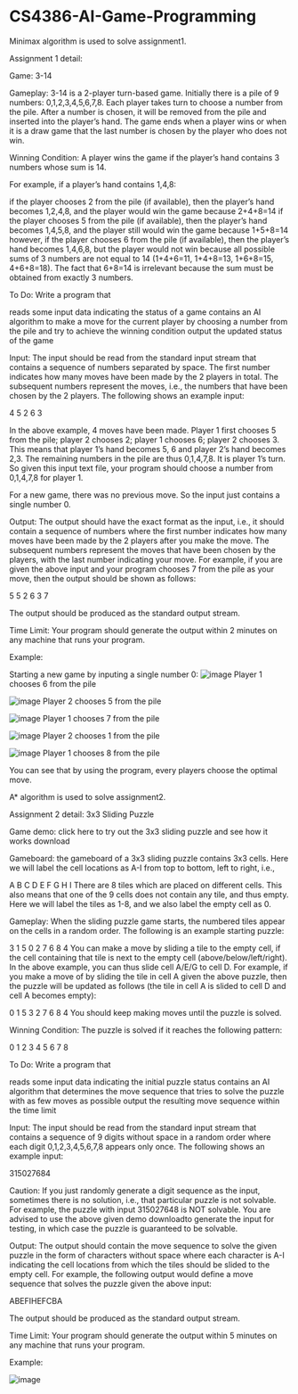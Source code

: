 # CS4386-AI-Game-Programming

Minimax algorithm is used to solve assignment1.

Assignment 1 detail:

Game: 3-14

Gameplay: 3-14 is a 2-player turn-based game. Initially there is a pile of 9 numbers: 0,1,2,3,4,5,6,7,8. Each player takes turn to choose a number from the pile. After a number is chosen, it will be removed from the pile and inserted into the player’s hand. The game ends when a player wins or when it is a draw game that the last number is chosen by the player who does not win.

 

Winning Condition: A player wins the game if the player’s hand contains 3 numbers whose sum is 14.

For example, if a player’s hand contains 1,4,8:

if the player chooses 2 from the pile (if available), then the player’s hand becomes 1,2,4,8, and the player would win the game because 2+4+8=14
if the player chooses 5 from the pile (if available), then the player’s hand becomes 1,4,5,8, and the player still would win the game because 1+5+8=14
however, if the player chooses 6 from the pile (if available), then the player’s hand becomes 1,4,6,8, but the player would not win because all possible sums of 3 numbers are not equal to 14 (1+4+6=11, 1+4+8=13, 1+6+8=15, 4+6+8=18). The fact that 6+8=14 is irrelevant because the sum must be obtained from exactly 3 numbers.
 

To Do: Write a program that

reads some input data indicating the status of a game
contains an AI algorithm to make a move for the current player by choosing a number from the pile and try to achieve the winning condition
output the updated status of the game

Input: The input should be read from the standard input stream that contains a sequence of numbers separated by space. The first number indicates how many moves have been made by the 2 players in total. The subsequent numbers represent the moves, i.e., the numbers that have been chosen by the 2 players. The following shows an example input:

4 5 2 6 3

In the above example, 4 moves have been made. Player 1 first chooses 5 from the pile; player 2 chooses 2; player 1 chooses 6; player 2 chooses 3. This means that player 1’s hand becomes 5, 6 and player 2’s hand becomes 2,3. The remaining numbers in the pile are thus 0,1,4,7,8. It is player 1’s turn. So given this input text file, your program should choose a number from 0,1,4,7,8 for player 1.

For a new game, there was no previous move. So the input just contains a single number 0.

Output: The output should have the exact format as the input, i.e., it should contain a sequence of numbers where the first number indicates how many moves have been made by the 2 players after you make the move. The subsequent numbers represent the moves that have been chosen by the players, with the last number indicating your move. For example, if you are given the above input and your program chooses 7 from the pile as your move, then the output should be shown as follows:

5 5 2 6 3 7

The output should be produced as the standard output stream.

Time Limit: Your program should generate the output within 2 minutes on any machine that runs your program.

Example:

Starting a new game by inputing a single number 0:
![image](https://user-images.githubusercontent.com/42562789/169709668-a9b8b931-73a0-4c8e-b621-05a4abdad97b.png)
Player 1 chooses 6 from the pile

![image](https://user-images.githubusercontent.com/42562789/169709733-3d398955-2865-4b0d-ac32-af403b43126d.png)
Player 2 chooses 5 from the pile 

![image](https://user-images.githubusercontent.com/42562789/169709801-bac6a49e-915b-49c4-b5d1-016d12396a03.png)
Player 1 chooses 7 from the pile

![image](https://user-images.githubusercontent.com/42562789/169709837-46c469a8-ad4e-40ab-a031-285ebc6aa4f9.png)
Player 2 chooses 1 from the pile

![image](https://user-images.githubusercontent.com/42562789/169709891-3aaa5577-0425-4763-aa13-013ab6f242e2.png)
Player 1 chooses 8 from the pile

You can see that by using the program, every players choose the optimal move.


A* algorithm is used to solve assignment2.

Assignment 2 detail:
3x3 Sliding Puzzle

 

Game demo:  click here to try out the 3x3 sliding puzzle and see how it works download

 

Gameboard: the gameboard of a 3x3 sliding puzzle contains 3x3 cells. Here we will label the cell locations as A-I from top to bottom, left to right, i.e.,

A	B	C
D	E	F
G	H	I
There are 8 tiles which are placed on different cells. This also means that one of the 9 cells does not contain any tile, and thus empty. Here we will label the tiles as 1-8, and we also label the empty cell as 0. 

 

Gameplay: When the sliding puzzle game starts, the numbered tiles appear on the cells in a random order. The following is an example starting puzzle:

3	1	5
0	2	7
6	8	4
You can make a move by sliding a tile to the empty cell, if the cell containing that tile is next to the empty cell (above/below/left/right). In the above example, you can thus slide cell A/E/G to cell D. For example, if you make a move of by sliding the tile in cell A given the above puzzle, then the puzzle will be updated as follows (the tile in cell A is slided to cell D and cell A becomes empty):

0	1	5
3	2	7
6	8	4
You should keep making moves until the puzzle is solved.

 

Winning Condition: The puzzle is solved if it reaches the following pattern:

0	1	2
3	4	5
6	7	8
 

To Do: Write a program that

reads some input data indicating the initial puzzle status
contains an AI algorithm that determines the move sequence that tries to solve the puzzle with as few moves as possible
output the resulting move sequence within the time limit
 

Input: The input should be read from the standard input stream that contains a sequence of 9 digits without space in a random order where each digit 0,1,2,3,4,5,6,7,8 appears only once. The following shows an example input:

315027684

Caution: If you just randomly generate a digit sequence as the input, sometimes there is no solution, i.e., that particular puzzle is not solvable. For example, the puzzle with input 315027648 is NOT solvable. You are advised to use the above given demo  downloadto generate the input for testing, in which case the puzzle is guaranteed to be solvable. 

 

Output: The output should contain the move sequence to solve the given puzzle in the form of characters without space where each character is A-I indicating the cell locations from which the tiles should be slided to the empty cell. For example, the following output would define a move sequence that solves the puzzle given the above input:

ABEFIHEFCBA

The output should be produced as the standard output stream.

 

Time Limit: Your program should generate the output within 5 minutes on any machine that runs your program.

Example:

![image](https://user-images.githubusercontent.com/42562789/169710156-22d9cee5-4aa6-4f70-a917-d620f66447d9.png)


